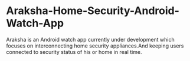 # Araksha-Home-Security-Android-Watch-App
Araksha is an Android watch app currently under development which focuses on interconnecting home security appliances.And keeping users connected to security status of his or home in real time. 
